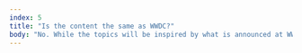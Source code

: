 ```yaml
---
index: 5
title: "Is the content the same as WWDC?"
body: "No. While the topics will be inspired by what is announced at WWDC, there are no talks at Swift Island, only workshops. During those workshops you get hands-on experience with these topics. So even if you are lucky enough to go to WWDC, Swift Island will be a great way to dive in deeper. Having been to WWDC is not at all a requirement, though. We expect the attendees to have some basic knowledge of what is announced, but we will quickly get you up to speed if you did not find the time to look into it yet."
---
```


